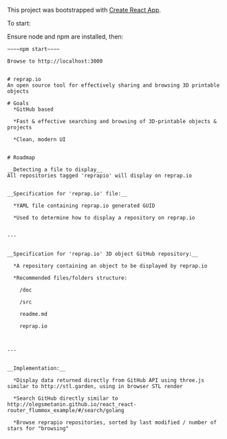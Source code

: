 This project was bootstrapped with [Create React App](https://github.com/facebookincubator/create-react-app).

To start:

Ensure node and npm are installed, then:

~~~~git clone ~~~~
~~~~npm start~~~~

Browse to http://localhost:3000


# reprap.io
An open source tool for effectively sharing and browsing 3D printable objects 

# Goals
  *GitHub based

  *Fast & effective searching and browsing of 3D-printable objects & projects

  *Clean, modern UI


# Roadmap

__Detecting a file to display__
All repositories tagged 'reprapio' will display on reprap.io


__Specification for 'reprap.io' file:__

  *YAML file containing reprap.io generated GUID
    
  *Used to determine how to display a repository on reprap.io


---


__Specification for 'reprap.io' 3D object GitHub repository:__

  *A repository containing an object to be displayed by reprap.io
  
  *Recommended files/folders structure:
  
    /doc
        
    /src
    
    readme.md
    
    reprap.io
   
  
   
---


__Implementation:__

  *Display data returned directly from GitHub API using three.js similar to http://stl.garden, using in browser STL render
  
  *Search GitHub directly similar to http://olegsmetanin.github.io/react_react-router_flummox_example/#/search/golang
  
  *Browse reprapio repositories, sorted by last modified / number of stars for "browsing"  
